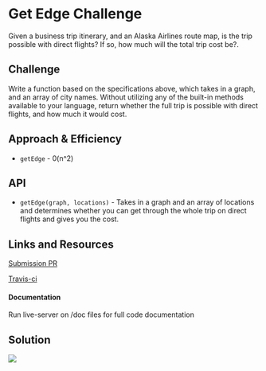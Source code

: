 # Get Edge Challenge

Given a business trip itinerary, and an Alaska Airlines route map, is the trip possible with direct flights? If so, how much will the total trip cost be?.

## Challenge

Write a function based on the specifications above, which takes in a graph, and an array of city names. Without utilizing any of the built-in methods available to your language, return whether the full trip is possible with direct flights, and how much it would cost.

## Approach & Efficiency
* `getEdge` - 0(n^2)

## API
* `getEdge(graph, locations)` - Takes in a graph and an array of locations and determines whether you can get through the whole trip on direct flights and gives you the cost.


## Links and Resources

[Submission PR](https://github.com/tskyles-401-advanced-javascript/data-structures-and-algorithims/pull/25)

[Travis-ci](https://travis-ci.com/tskyles-401-advanced-javascript/data-structures-and-algorithims)

#### Documentation
Run live-server on /doc files for full code documentation

## Solution

![](../assets/37-getEdge.jpg)


